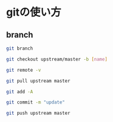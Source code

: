 # gitの使い方

## branch

```bash
git branch
```

```bash
git checkout upstream/master -b [name]
```

```bash
git remote -v
```

```bash
git pull upstream master
```

```bash
git add -A
```

```bash
git commit -m "update"
```

```bash
git push upstream master
```
